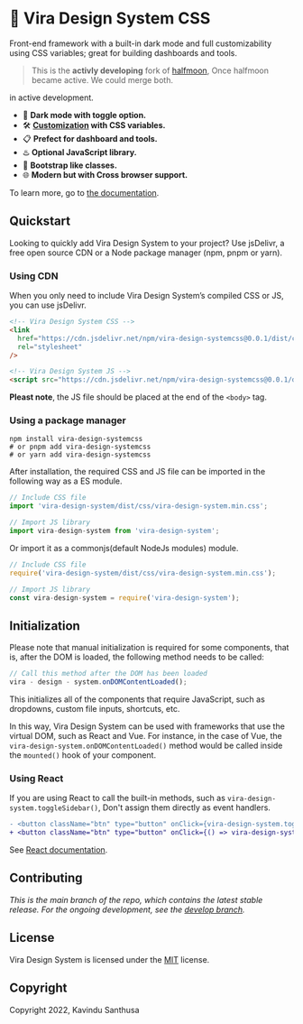 # 🌝 Vira Design System CSS

Front-end framework with a built-in dark mode and
full customizability using CSS variables; great
for building dashboards and tools.

> This is the **activly developing** fork of [halfmoon](https://www.gethalfmoon.com),
> Once halfmoon became active. We could merge both.

in active development.

- 🌚 **Dark mode with toggle option.**
- 🛠️ **[Customization](https://www.gethalfmoon.com/docs/customize/) with CSS variables.**
- 📋 **Prefect for dashboard and tools.**
- ♨️ **Optional JavaScript library.**
- 👢 **Bootstrap like classes.**
- 🌐 **Modern but with Cross browser support.**

To learn more, go to [the documentation](https://www.gethalfmoon.com/docs/containers/).

## Quickstart

Looking to quickly add Vira Design System to your project?
Use jsDelivr, a free open source CDN or a Node package manager (npm, pnpm or yarn).

### Using CDN

When you only need to include Vira Design System’s compiled
CSS or JS, you can use jsDelivr.

```html
<!-- Vira Design System CSS -->
<link
  href="https://cdn.jsdelivr.net/npm/vira-design-systemcss@0.0.1/dist/css/vira-design-system.min.css"
  rel="stylesheet"
/>

<!-- Vira Design System JS -->
<script src="https://cdn.jsdelivr.net/npm/vira-design-systemcss@0.0.1/dist/js/vira-design-system.umd.js"></script>
```

**Pleast note**, the JS file should be placed at
the end of the `<body>` tag.

### Using a package manager

```
npm install vira-design-systemcss
# or pnpm add vira-design-systemcss
# or yarn add vira-design-systemcss
```

After installation, the required CSS and JS file
can be imported in the following way as a ES module.

```javascript
// Include CSS file
import 'vira-design-system/dist/css/vira-design-system.min.css';

// Import JS library
import vira-design-system from 'vira-design-system';
```

Or import it as a commonjs(default NodeJs modules)
module.

```javascript
// Include CSS file
require('vira-design-system/dist/css/vira-design-system.min.css');

// Import JS library
const vira-design-system = require('vira-design-system');
```

## Initialization

Please note that manual initialization is required
for some components, that is, after the DOM is loaded, the following method needs to be called:

```javascript
// Call this method after the DOM has been loaded
vira - design - system.onDOMContentLoaded();
```

This initializes all of the components that require
JavaScript, such as dropdowns, custom file inputs,
shortcuts, etc.

In this way, Vira Design System can be used with frameworks
that use the virtual DOM, such as React and Vue.
For instance, in the case of Vue, the
`vira-design-system.onDOMContentLoaded()` method would be
called inside the `mounted()` hook of your
component.

### Using React

If you are using React to call the built-in methods,
such as `vira-design-system.toggleSidebar()`, Don't assign
them directly as event handlers.

```diff
- <button className="btn" type="button" onClick={vira-design-system.toggleSidebar}>
+ <button className="btn" type="button" onClick={() => vira-design-system.toggleSidebar()}>
```

See [React documentation](https://reactjs.org/docs/faq-functions.html#why-is-binding-necessary-at-all).

## Contributing

_This is the main branch of the repo, which
contains the latest stable release. For the ongoing
development, see the [develop branch](https://github.com/ksenginew/vira-design-system/tree/develop)._

## License

Vira Design System is licensed under the [MIT](https://github.com/ksenginew/vira-design-system/license) license.

## Copyright

Copyright 2022, Kavindu Santhusa
